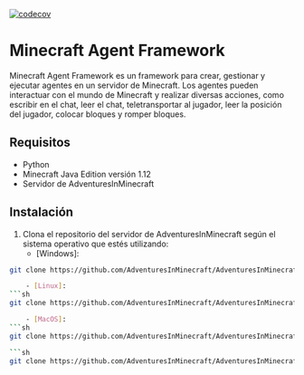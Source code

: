 [![codecov](https://codecov.io/github/GuillemCV/MinecraftAgentFramework/graph/badge.svg?token=SPH9M0FDKY)](https://codecov.io/github/GuillemCV/MinecraftAgentFramework)
# Minecraft Agent Framework

Minecraft Agent Framework es un framework para crear, gestionar y ejecutar agentes en un servidor de Minecraft. Los agentes pueden interactuar con el mundo de Minecraft y realizar diversas acciones, como escribir en el chat, leer el chat, teletransportar al jugador, leer la posición del jugador, colocar bloques y romper bloques.

## Requisitos

- Python
- Minecraft Java Edition versión 1.12
- Servidor de AdventuresInMinecraft

## Instalación

1. Clona el repositorio del servidor de AdventuresInMinecraft según el sistema operativo que estés utilizando:
    - [Windows]:
```sh 
git clone https://github.com/AdventuresInMinecraft/AdventuresInMinecraft-PC.git minecraft_server ```

    - [Linux]: 
```sh 
git clone https://github.com/AdventuresInMinecraft/AdventuresInMinecraft-Linux.git minecraft_server ```

    - [MacOS]:
```sh
git clone https://github.com/AdventuresInMinecraft/AdventuresInMinecraft-Mac.git minecraft_server ```

```sh
git clone https://github.com/AdventuresInMinecraft/AdventuresInMinecraft-PC.git minecraft_server ```
